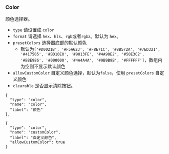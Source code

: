 ### Color

颜色选择器。

-   `type` 请设置成 `color`
-   `format` 请选择 `hex`、`hls`、`rgb`或者`rgba`。默认为 `hex`。
-   `presetColors` 选择器底部的默认颜色
    - 默认为`['#D0021B', '#F5A623', '#F8E71C', '#8B572A', '#7ED321', '#417505', '#BD10E0', '#9013FE', '#4A90E2', '#50E3C2', '#B8E986', '#000000', '#4A4A4A', '#9B9B9B', '#FFFFFF']`，数组内为空则不显示默认颜色
-   `allowCustomColor` 自定义颜色选择，默认为`false`，使用 `presetColors` 自定义颜色  
-   `clearable` 是否显示清除按钮。

```schema:height="400" scope="form-item"
{
  "type": "color",
  "name": "color",
  "label": "颜色"
},

{
  "type": "color",
  "name": "customColor",
  "label": "自定义颜色",
  "allowCustomColor": true
}
```
